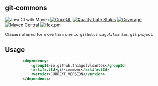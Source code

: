## git-commons

![Java CI with Maven](https://github.com/thiagolvlsantos/git-commons/workflows/Java%20CI%20with%20Maven/badge.svg)
[![CodeQL](https://github.com/thiagolvlsantos/git-commons/actions/workflows/codeql.yml/badge.svg)](https://github.com/thiagolvlsantos/git-commons/actions/workflows/codeql.yml)
[![Quality Gate Status](https://sonarcloud.io/api/project_badges/measure?project=thiagolvlsantos_git-commons&metric=alert_status)](https://sonarcloud.io/dashboard?id=thiagolvlsantos_git-commons)
[![Coverage](https://sonarcloud.io/api/project_badges/measure?project=thiagolvlsantos_git-commons&metric=coverage)](https://sonarcloud.io/dashboard?id=thiagolvlsantos_git-commons)
[![Maven Central](https://maven-badges.herokuapp.com/maven-central/io.github.thiagolvlsantos/git-commons/badge.svg)](https://repo1.maven.org/maven2/io/github/thiagolvlsantos/git-commons/)
[![Hex.pm](https://img.shields.io/hexpm/l/plug.svg)](http://www.apache.org/licenses/LICENSE-2.0)



Classes shared for more than one `io.github.thiagolvlsantos.git` project.

## Usage

```xml
		<dependency>
			<groupId>io.github.thiagolvlsantos</groupId>
			<artifactId>git-commons</artifactId>
			<version>CURRENT_VERSION</version>
		</dependency>
```
